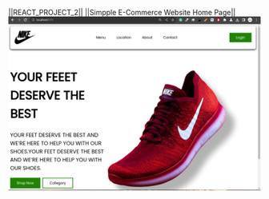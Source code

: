 ||REACT_PROJECT_2||
||Simpple E-Commerce Website Home Page||
<img src="https://github.com/md-jaman-web-developer/React-project-2/blob/main/%7C%7CReact-Project-Example-Photo.png%7C%7C" />
